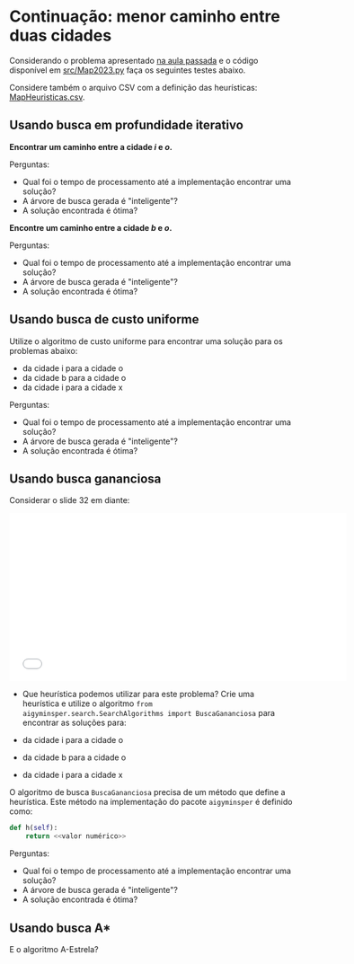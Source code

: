 # Continuação: menor caminho entre duas cidades

Considerando o problema apresentado [na aula passada](../08_heuristica/index.md) e o código disponível em [src/Map2023.py](./src/Map2023.py) faça os seguintes testes abaixo. 

Considere também o arquivo CSV com a definição das heurísticas: [MapHeuristicas.csv](./data/MapHeuristics.csv).

## Usando busca em profundidade iterativo

**Encontrar um caminho entre a cidade *i* e *o*.**

Perguntas:

* Qual foi o tempo de processamento até a implementação encontrar uma solução? 
* A árvore de busca gerada é "inteligente"? 
* A solução encontrada é ótima? 

**Encontre um caminho entre a cidade *b* e *o*.** 

Perguntas:

* Qual foi o tempo de processamento até a implementação encontrar uma solução? 
* A árvore de busca gerada é "inteligente"? 
* A solução encontrada é ótima?

## Usando busca de custo uniforme

Utilize o algoritmo de custo uniforme para encontrar uma solução para os problemas abaixo:

* da cidade i para a cidade o
* da cidade b para a cidade o
* da cidade i para a cidade x

Perguntas:

* Qual foi o tempo de processamento até a implementação encontrar uma solução?
* A árvore de busca gerada é "inteligente"?
* A solução encontrada é ótima?

## Usando busca gananciosa

Considerar o slide 32 em diante: 

<embed src="../../referencias/03_algoritmos_busca/busca_versaoFabricio.pdf" type="application/pdf" width="600" height="300">

* Que heurística podemos utilizar para este problema? Crie uma heurística e utilize o algoritmo `from aigyminsper.search.SearchAlgorithms import BuscaGananciosa` para encontrar as soluções para: 

* da cidade i para a cidade o
* da cidade b para a cidade o
* da cidade i para a cidade x

O algoritmo de busca `BuscaGananciosa` precisa de um método que define a heurística. Este método na implementação do pacote `aigyminsper` é definido como: 

```python
def h(self):
    return <<valor numérico>>
```

Perguntas:

* Qual foi o tempo de processamento até a implementação encontrar uma solução?
* A árvore de busca gerada é "inteligente"?
* A solução encontrada é ótima?


## Usando busca A* 

E o algoritmo A-Estrela? 